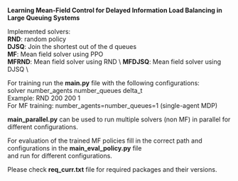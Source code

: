 **Learning Mean-Field Control for Delayed Information Load Balancing in Large Queuing Systems**

Implemented solvers:\
**RND**: random policy \
**DJSQ**: Join the shortest out of the d queues \
**MF**: Mean field solver using PPO \
**MFRND**: Mean field solver using RND \ 
**MFDJSQ**: Mean field solver using DJSQ \

For training run the **main.py** file with the following configurations: \
solver number_agents number_queues delta_t \
Example: RND 200 200 1 \
For MF training: number_agents=number_queues=1 (single-agent MDP)

**main_parallel.py** can be used to run multiple solvers (non MF) in parallel for different configurations.

For evaluation of the trained MF policies fill in the correct path and configurations in the **main_eval_policy.py** file \
and run for different configurations.

Please check **req_curr.txt** file for required packages and their versions.
